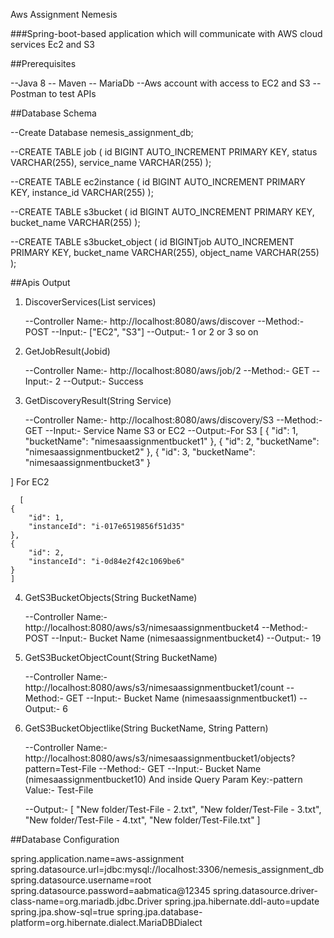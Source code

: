 Aws Assignment Nemesis

###Spring-boot-based application which will communicate with AWS cloud
services Ec2 and S3

##Prerequisites

--Java 8
-- Maven
-- MariaDb
--Aws account with access to EC2 and S3
--Postman to test APIs

##Database Schema

--Create Database nemesis_assignment_db;

--CREATE TABLE job (
  id BIGINT AUTO_INCREMENT PRIMARY KEY,
  status VARCHAR(255),
  service_name VARCHAR(255)
);

--CREATE TABLE ec2instance (
  id BIGINT AUTO_INCREMENT PRIMARY KEY,
  instance_id VARCHAR(255)
);

--CREATE TABLE s3bucket (
  id BIGINT AUTO_INCREMENT PRIMARY KEY,
  bucket_name VARCHAR(255)
);

--CREATE TABLE s3bucket_object (
  id BIGINTjob AUTO_INCREMENT PRIMARY KEY,
  bucket_name VARCHAR(255),
  object_name VARCHAR(255)
);

##Apis Output

1. DiscoverServices(List<String> services)

   --Controller Name:- http://localhost:8080/aws/discover
   --Method:- POST
   --Input:- ["EC2", "S3"]
   --Output:- 1 or 2 or 3 so on

2. GetJobResult(Jobid)

   --Controller Name:- http://localhost:8080/aws/job/2
   --Method:- GET
   --Input:- 2
   --Output:- Success

3. GetDiscoveryResult(String Service)

   --Controller Name:- http://localhost:8080/aws/discovery/S3
   --Method:- GET
   --Input:- Service Name S3 or EC2
   --Output:-For S3
      [
    {
        "id": 1,
        "bucketName": "nimesaassignmentbucket1"
    },
    {
        "id": 2,
        "bucketName": "nimesaassignmentbucket2"
    },
    {
        "id": 3,
        "bucketName": "nimesaassignmentbucket3"
    }

  ]
      For EC2

      [
    {
        "id": 1,
        "instanceId": "i-017e6519856f51d35"
    },
    {
        "id": 2,
        "instanceId": "i-0d84e2f42c1069be6"
    }
    ]

  4. GetS3BucketObjects(String BucketName)

     --Controller Name:- http://localhost:8080/aws/s3/nimesaassignmentbucket4
     --Method:- POST
     --Input:- Bucket Name (nimesaassignmentbucket4)
     --Output:- 19

  5. GetS3BucketObjectCount(String BucketName)

     --Controller Name:- http://localhost:8080/aws/s3/nimesaassignmentbucket1/count
     --Method:- GET
     --Input:- Bucket Name (nimesaassignmentbucket1)
     --Output:- 6

  6. GetS3BucketObjectlike(String BucketName, String Pattern)

     --Controller Name:- http://localhost:8080/aws/s3/nimesaassignmentbucket1/objects?pattern=Test-File
     --Method:- GET
     --Input:- Bucket Name (nimesaassignmentbucket10)
               And inside Query Param Key:-pattern Value:- Test-File

     --Output:- [
    "New folder/Test-File - 2.txt",
    "New folder/Test-File - 3.txt",
    "New folder/Test-File - 4.txt",
    "New folder/Test-File.txt"
]


##Database Configuration

spring.application.name=aws-assignment
spring.datasource.url=jdbc:mysql://localhost:3306/nemesis_assignment_db
spring.datasource.username=root
spring.datasource.password=aabmatica@12345
spring.datasource.driver-class-name=org.mariadb.jdbc.Driver
spring.jpa.hibernate.ddl-auto=update
spring.jpa.show-sql=true
spring.jpa.database-platform=org.hibernate.dialect.MariaDBDialect




   
 



  
  

   

